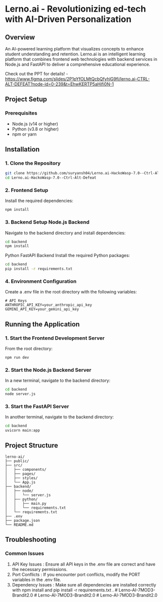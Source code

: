# Lerno.ai - Revolutionizing ed-tech with AI-Driven Personalization

## Overview

An AI-powered learning platform that visualizes concepts to enhance student understanding and retention. Lerno.ai is an intelligent learning platform that combines frontend web technologies with backend services in Node.js and FastAPI to deliver a comprehensive educational experience.

Check out the PPT for details! - https://www.figma.com/slides/2P1pYfOLMtQcbQfyhlG9fi/lerno.ai-CTRL-ALT-DEFEAT?node-id=0-239&t=EhwKERTP5aHifi0N-1

## Project Setup

### Prerequisites

- Node.js (v14 or higher)
- Python (v3.8 or higher)
- npm or yarn

## Installation

### 1. Clone the Repository

```bash
git clone https://github.com/suryansh04/Lerno.ai-HackoWasp-7.0--Ctrl-Alt-Defeat
cd Lerno.ai-HackoWasp-7.0--Ctrl-Alt-Defeat
```

### 2. Frontend Setup

Install the required dependencies:

```bash
npm install
```

### 3. Backend Setup Node.js Backend

Navigate to the backend directory and install dependencies:

```bash
cd backend
npm install
```

Python FastAPI Backend
Install the required Python packages:

```bash
cd backend
pip install -r requirements.txt
```

### 4. Environment Configuration

Create a .env file in the root directory with the following variables:

```plaintext
# API Keys
ANTHROPIC_API_KEY=your_anthropic_api_key
GEMINI_API_KEY=your_gemini_api_key
```

## Running the Application

### 1. Start the Frontend Development Server

From the root directory:

```bash
npm run dev
```

### 2. Start the Node.js Backend Server

In a new terminal, navigate to the backend directory:

```bash
cd backend
node server.js
```

### 3. Start the FastAPI Server

In another terminal, navigate to the backend directory:

```bash
cd backend
uvicorn main:app
```

## Project Structure

```plaintext
lerno-ai/
├── public/
├── src/
│   ├── components/
│   ├── pages/
│   ├── styles/
│   └── App.js
├── backend/
│   ├── node/
│   │   └── server.js
│   ├── python/
│   │   ├── main.py
│   │   └── requirements.txt
│   └── requirements.txt
├── .env
├── package.json
└── README.md
```

## Troubleshooting

### Common Issues

1. API Key Issues : Ensure all API keys in the .env file are correct and have the necessary permissions.
2. Port Conflicts : If you encounter port conflicts, modify the PORT variables in the .env file.
3. Dependency Issues : Make sure all dependencies are installed correctly with npm install and pip install -r requirements.txt .
#   L e r n o - A I - 7 M O D 3 - B r a n d i t 2 . 0  
 #   L e r n o - A I - 7 M O D 3 - B r a n d i t 2 . 0  
 #   L e r n o - A I - 7 M O D 3 - B r a n d i t 2 . 0  
 